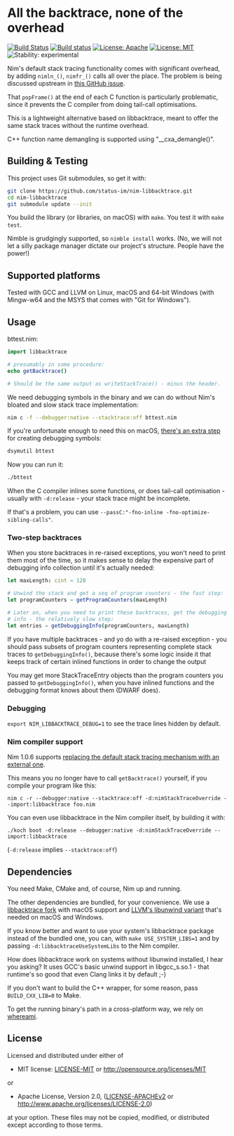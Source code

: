 # All the backtrace, none of the overhead

[![Build Status](https://travis-ci.org/status-im/nim-libbacktrace.svg?branch=master)](https://travis-ci.org/status-im/nim-libbacktrace)
[![Build status](https://ci.appveyor.com/api/projects/status/mrvu6ks50dl5y5y4/branch/master?svg=true)](https://ci.appveyor.com/project/nimbus/nim-libbacktrace/branch/master)
[![License: Apache](https://img.shields.io/badge/License-Apache%202.0-blue.svg)](https://opensource.org/licenses/Apache-2.0)
[![License: MIT](https://img.shields.io/badge/License-MIT-blue.svg)](https://opensource.org/licenses/MIT)
![Stability: experimental](https://img.shields.io/badge/stability-experimental-orange.svg)

Nim's default stack tracing functionality comes with significant
overhead, by adding `nimln_()`, `nimfr_()` calls all over the place. The
problem is being discussed upstream in [this GitHub
issue](https://github.com/nim-lang/Nim/issues/12702).

That `popFrame()` at the end of each C function is particularly problematic,
since it prevents the C compiler from doing tail-call optimisations.

This is a lightweight alternative based on libbacktrace, meant to offer the
same stack traces without the runtime overhead.

C++ function name demangling is supported using "\_\_cxa\_demangle()".

## Building & Testing

This project uses Git submodules, so get it with:

```bash
git clone https://github.com/status-im/nim-libbacktrace.git
cd nim-libbacktrace
git submodule update --init
```

You build the library (or libraries, on macOS) with `make`. You test it with
`make test`.

Nimble is grudgingly supported, so `nimble install` works. (No, we will not
let a silly package manager dictate our project's structure. People have the
power!)

## Supported platforms

Tested with GCC and LLVM on Linux, macOS and 64-bit Windows (with Mingw-w64 and
the MSYS that comes with "Git for Windows").

## Usage

bttest.nim:

```nim
import libbacktrace

# presumably in some procedure:
echo getBacktrace()

# Should be the same output as writeStackTrace() - minus the header.
```


We need debugging symbols in the binary and we can do without Nim's bloated and
slow stack trace implementation:

```bash
nim c -f --debugger:native --stacktrace:off bttest.nim
```

If you're unfortunate enough to need this on macOS, [there's an extra
step](https://github.com/nim-lang/Nim/issues/12735) for creating debugging
symbols:

```bash
dsymutil bttest
```

Now you can run it:

```bash
./bttest
```

When the C compiler inlines some functions, or does tail-call optimisation -
usually with `-d:release` - your stack trace might be incomplete.

If that's a problem, you can use `--passC:"-fno-inline -fno-optimize-sibling-calls"`.

### Two-step backtraces

When you store backtraces in re-raised exceptions, you won't need to print them
most of the time, so it makes sense to delay the expensive part of debugging
info collection until it's actually needed:

```nim
let maxLength: cint = 128

# Unwind the stack and get a seq of program counters - the fast step:
let programCounters = getProgramCounters(maxLength)

# Later on, when you need to print these backtraces, get the debugging
# info - the relatively slow step:
let entries = getDebuggingInfo(programCounters, maxLength)
```

If you have multiple backtraces - and yo do with a re-raised exception - you
should pass subsets of program counters representing complete stack traces to
`getDebuggingInfo()`, because there's some logic inside it that keeps track of
certain inlined functions in order to change the output

You may get more StackTraceEntry objects than the program counters you passed
to `getDebuggingInfo()`, when you have inlined functions and the debugging
format knows about them (DWARF does).

### Debugging

`export NIM_LIBBACKTRACE_DEBUG=1` to see the trace lines hidden by default.

### Nim compiler support

Nim 1.0.6 supports [replacing the default stack tracing mechanism with an
external one](https://github.com/nim-lang/Nim/pull/12922).

This means you no longer have to call `getBacktrace()` yourself, if you compile
your program like this:

`nim c -r --debugger:native --stacktrace:off -d:nimStackTraceOverride --import:libbacktrace foo.nim`

You can even use libbacktrace in the Nim compiler itself, by building it with:

`./koch boot -d:release --debugger:native -d:nimStackTraceOverride --import:libbacktrace`

(`-d:release` implies `--stacktrace:off`)

## Dependencies

You need Make, CMake and, of course, Nim up and running.

The other dependencies are bundled, for your convenience. We use a [libbacktrace
fork](https://github.com/status-im/libbacktrace)
with macOS support and [LLVM's libunwind
variant](https://github.com/llvm-mirror/libunwind) that's needed on macOS and Windows.

If you know better and want to use your system's libbacktrace package instead
of the bundled one, you can, with `make USE_SYSTEM_LIBS=1` and by passing
`-d:libbacktraceUseSystemLibs` to the Nim compiler.

How does libbacktrace work on systems without libunwind installed, I hear you
asking? It uses GCC's basic unwind support in libgcc\_s.so.1 - that runtime's so
good that even Clang links it by default ;-)

If you don't want to build the C++ wrapper, for some reason, pass `BUILD_CXX_LIB=0` to Make.

To get the running binary's path in a cross-platform way, we rely on
[whereami](https://github.com/gpakosz/whereami).

## License

Licensed and distributed under either of

* MIT license: [LICENSE-MIT](LICENSE-MIT) or http://opensource.org/licenses/MIT

or

* Apache License, Version 2.0, ([LICENSE-APACHEv2](LICENSE-APACHEv2) or http://www.apache.org/licenses/LICENSE-2.0)

at your option. These files may not be copied, modified, or distributed except according to those terms.


